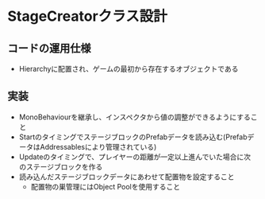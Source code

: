 # StageCreatorクラス設計

## コードの運用仕様
- Hierarchyに配置され、ゲームの最初から存在するオブジェクトである

## 実装
- MonoBehaviourを継承し、インスペクタから値の調整ができるようにすること
- StartのタイミングでステージブロックのPrefabデータを読み込む(PrefabデータはAddressablesにより管理されている)
- Updateのタイミングで、プレイヤーの距離が一定以上進んでいた場合に次のステージブロックを作る
- 読み込んだステージブロックデータにあわせて配置物を設定すること
  - 配置物の巣管理にはObject Poolを使用すること

